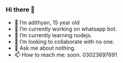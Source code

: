 ### Hi there 👋

- 🙂 I’m adithyan, 15 year old
- 🔭 I’m currently working on whatsapp bot.
- 🌱 I’m currently learning nodejs.
- 👯 I’m looking to collaborate with no one.
- 💬 Ask me about nothing.
- 📫 How to reach me: soon.
03023697691

